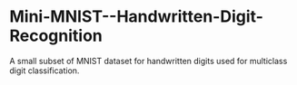 # Mini-MNIST--Handwritten-Digit-Recognition
A small subset of MNIST dataset for handwritten digits used for multiclass  digit classification.
